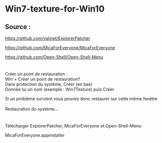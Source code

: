 # Win7-texture-for-Win10

## Source :

https://github.com/valinet/ExplorerPatcher 

https://github.com/MicaForEveryone/MicaForEveryone 

https://github.com/Open-Shell/Open-Shell-Menu 
# 
Créer un point de restauration :    
Win + Créer un point de restauration?    
Dans protection du système, Créer (en bas)    
Donnée lui un nom (exemple : Win7Texture) puis Créer    

  Si un problème survient vous pouvez donc restaurer sur cette même fenêtre :   
  Restauration du système...    
#
Télécharger ExplorerPatcher, MicaForEveryone et Open-Shell-Menu

MicaForEveryone.appinstaller
